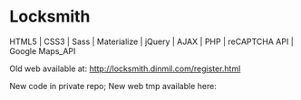 # Locksmith

HTML5 | CSS3 | Sass | Materialize | jQuery | AJAX | PHP | reCAPTCHA API | Google Maps_API 

Old web available at: http://locksmith.dinmil.com/register.html

New code in private repo;
New web tmp available here: 

